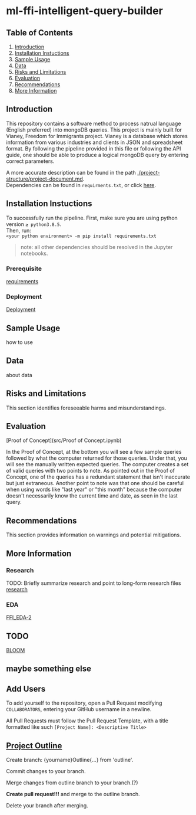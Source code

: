 # ml-ffi-intelligent-query-builder

## Table of Contents
1. [Introduction](#introduction)
2. [Installation Instuctions](#installation-instuctions)
3. [Sample Usage](#sample-usage)
4. [Data](#data)
5. [Risks and Limitations](#risks-and-limitations)
6. [Evaluation](#evaluation)
7. [Recommendations](#recommendations)
8. [More Information](#more-information)

## Introduction
This repository contains a software method to process natrual language (English preferred) into mongoDB queries. This project is mainly built for Vianey, Freedom for Immigrants project. Vianey is a database which stores information from various industries and clients in JSON and spreadsheet format. By following the pipeline provided in this file or following the API guide, one should be able to produce a logical mongoDB query by entering correct parameters.

A more accurate description can be found in the path [./project-structure/project-document.md](./project-structure/project-document.md).   
Dependencies can be found in ``requirments.txt``, or click [here](./requirements.txt).

## Installation Instuctions

To successfully run the pipeline. 
First, make sure you are using python version `≥ python3.8.5`.    
Then, run:  
`<your python environment> -m pip install requirements.txt` <br>

> note: all other dependencies should be resolved in the Jupyter notebooks. 

### Prerequisite
[requirements](requirements.txt)

### Deployment
[Deployment](src/Deployment.ipynb)

## Sample Usage
how to use

## Data
about data

## Risks and Limitations
This section identifies foreseeable harms and misunderstandings.

## Evaluation

[Proof of Concept](src/Proof of Concept.ipynb)

In the Proof of Concept, at the bottom you will see a few sample queries followed by what the computer returned for those queries. Under that, you will see the manually written expected queries. The computer creates a set of valid queries with two points to note. As pointed out in the Proof of Concept, one of the queries has a redundant statement that isn't inaccurate but just extraneous. Another point to note was that one should be careful when using words like "last year" or "this month" because the computer doesn't necessarily know the current time and date, as seen in the last query. 


## Recommendations
This section provides information on warnings and potential mitigations.

## More Information
### Research
TODO: Briefly summarize research and point to long-form research files
[research](project-research/research.md)

### EDA
[FFI_EDA-2](src/FFI_EDA-2.ipynb)

## TODO
[BLOOM](https://huggingface.co/bigscience/bloom)

## maybe something else

## Add Users

To add yourself to the repository, open a Pull Request modifying `COLLABORATORS`, entering your GitHub username in a newline.

All Pull Requests must follow the Pull Request Template, with a title formatted like such `[Project Name]: <Descriptive Title>`

## [Project Outline](./project-structure/project-document.md)

Create branch: {yourname}Outline{...} from 'outline'.

Commit changes to your branch.

Merge changes from outline branch to your branch.(?)

**Create pull request!!!** and merge to the outline branch.

Delete your branch after merging. 
